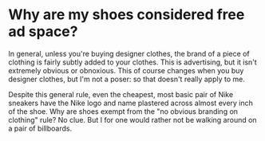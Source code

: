 # Why are my shoes considered free ad space? #

In general, unless you're buying designer clothes, the brand of a piece of clothing is fairly subtly added to your clothes. This is advertising, but it isn't extremely obvious or obnoxious. This of course changes when you buy designer clothes, but I'm not a poser: so that doesn't really apply to me.  

Despite this general rule, even the cheapest, most basic pair of Nike sneakers have the Nike logo and name plastered across almost every inch of the shoe. Why are shoes exempt from the "no obvious branding on clothing" rule? No clue. But I for one would rather not be walking around on a pair of billboards.